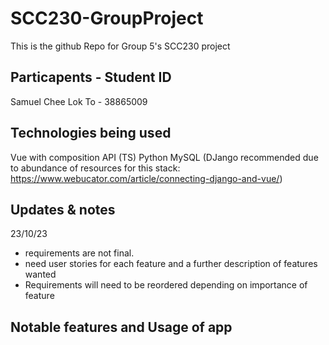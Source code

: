 # SCC230-GroupProject

This is the github Repo for Group 5's SCC230 project

## Particapents - Student ID

Samuel Chee Lok To - 38865009

## Technologies being used

Vue with composition API (TS)
Python
MySQL (DJango recommended due to abundance of resources for this stack: https://www.webucator.com/article/connecting-django-and-vue/)

## Updates & notes

23/10/23

-   requirements are not final.
-   need user stories for each feature and a further description of features wanted
-   Requirements will need to be reordered depending on importance of feature

## Notable features and Usage of app
